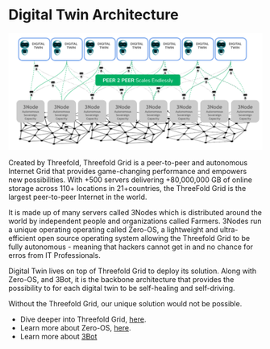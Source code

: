 # Digital Twin Architecture

![](img/architecture_1.png)

Created by Threefold, Threefold Grid is a peer-to-peer and autonomous Internet Grid that provides game-changing performance and empowers new possibilities. With +500 servers delivering +80,000,000 GB of online storage across 110+ locations in 21+countries, the ThreeFold Grid is the largest peer-to-peer Internet in the world.

It is made up of many servers called 3Nodes which is distributed around the world by independent people and organizations called Farmers. 3Nodes run a unique operating operating called Zero-OS, a lightweight and ultra-efficient open source operating system allowing the Threefold Grid to be fully autonomous - meaning that hackers cannot get in and no chance for erros from IT Professionals. 

Digital Twin lives on top of Threefold Grid to deploy its solution. Along with Zero-OS, and 3Bot, it is the backbone architecture that provides the possibility to for each digital twin to be self-healing and self-driving. 

Without the Threefold Grid, our unique solution would not be possible. 

- Dive deeper into Threefold Grid, [here](threefold:threefold_grid).
- Learn more about Zero-OS, [here](threefold:zos).
- Learn more about [3Bot](threefold:3bot_def)







